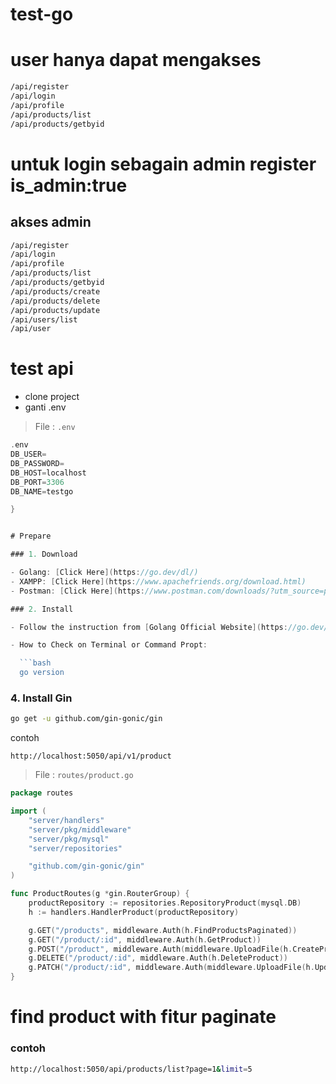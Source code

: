 # test-go
# user hanya dapat mengakses 
  ```bash
  /api/register
/api/login
/api/profile
/api/products/list
/api/products/getbyid
  ```

# untuk login sebagain admin register is_admin:true
## akses admin
 ```bash
/api/register
/api/login
/api/profile
/api/products/list
/api/products/getbyid
 /api/products/create
/api/products/delete
/api/products/update
/api/users/list
/api/user
  ```

# test api
- clone project
- ganti .env 
> File : `.env`

```go
.env
DB_USER=
DB_PASSWORD=
DB_HOST=localhost
DB_PORT=3306
DB_NAME=testgo

}


# Prepare

### 1. Download

- Golang: [Click Here](https://go.dev/dl/)
- XAMPP: [Click Here](https://www.apachefriends.org/download.html)
- Postman: [Click Here](https://www.postman.com/downloads/?utm_source=postman-home)

### 2. Install

- Follow the instruction from [Golang Official Website](https://go.dev/doc/install)

- How to Check on Terminal or Command Propt:

  ```bash
  go version
  ```

### 4. Install Gin

```bash
go get -u github.com/gin-gonic/gin
```

contoh

`http://localhost:5050/api/v1/product`


> File : `routes/product.go`

```go
package routes

import (
	"server/handlers"
	"server/pkg/middleware"
	"server/pkg/mysql"
	"server/repositories"

	"github.com/gin-gonic/gin"
)

func ProductRoutes(g *gin.RouterGroup) {
	productRepository := repositories.RepositoryProduct(mysql.DB)
	h := handlers.HandlerProduct(productRepository)

	g.GET("/products", middleware.Auth(h.FindProductsPaginated))
	g.GET("/product/:id", middleware.Auth(h.GetProduct))
	g.POST("/product", middleware.Auth(middleware.UploadFile(h.CreateProduct)))
	g.DELETE("/product/:id", middleware.Auth(h.DeleteProduct))
	g.PATCH("/product/:id", middleware.Auth(middleware.UploadFile(h.UpdateProduct)))
}
```

# find product with fitur paginate 

### contoh

  ```bash
  http://localhost:5050/api/products/list?page=1&limit=5
  ```
